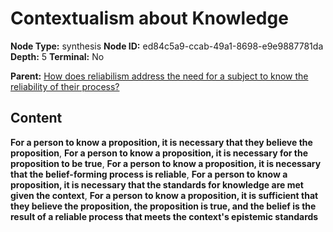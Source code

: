 # Contextualism about Knowledge

**Node Type:** synthesis
**Node ID:** ed84c5a9-ccab-49a1-8698-e9e9887781da
**Depth:** 5
**Terminal:** No

**Parent:** [How does reliabilism address the need for a subject to know the reliability of their process?](how-does-reliabilism-address-the-need-for-a-subject-to-know-the-reliability-of-their-process-antithesis-a0c7849f-c5f7-4913-bf94-12136e78f553.md)

## Content

**For a person to know a proposition, it is necessary that they believe the proposition**, **For a person to know a proposition, it is necessary for the proposition to be true**, **For a person to know a proposition, it is necessary that the belief-forming process is reliable**, **For a person to know a proposition, it is necessary that the standards for knowledge are met given the context**, **For a person to know a proposition, it is sufficient that they believe the proposition, the proposition is true, and the belief is the result of a reliable process that meets the context's epistemic standards**
